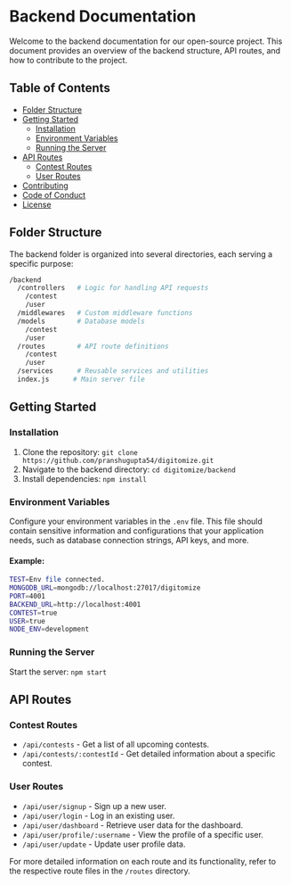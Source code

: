 # Backend Documentation

Welcome to the backend documentation for our open-source project. This document provides an overview of the backend structure, API routes, and how to contribute to the project.

## Table of Contents
- [Folder Structure](#folder-structure)
- [Getting Started](#getting-started)
  - [Installation](#installation)
  - [Environment Variables](#environment-variables)
  - [Running the Server](#running-the-server)
- [API Routes](#api-routes)
  - [Contest Routes](#contest-routes)
  - [User Routes](#user-routes)
- [Contributing](../CONTRIBUTING.md)
- [Code of Conduct](../CODE_OF_CONDUCT.md)
- [License](../LICENSE)

## Folder Structure

The backend folder is organized into several directories, each serving a specific purpose:
```bash
/backend
  /controllers   # Logic for handling API requests
    /contest
    /user
  /middlewares   # Custom middleware functions
  /models        # Database models
    /contest
    /user
  /routes        # API route definitions
    /contest
    /user
  /services      # Reusable services and utilities
  index.js      # Main server file
```

## Getting Started

### Installation

1. Clone the repository: `git clone https://github.com/pranshugupta54/digitomize.git`
2. Navigate to the backend directory: `cd digitomize/backend`
3. Install dependencies: `npm install`

### Environment Variables

Configure your environment variables in the `.env` file. This file should contain sensitive information and configurations that your application needs, such as database connection strings, API keys, and more.
#### Example:
```bash
TEST=Env file connected.
MONGODB_URL=mongodb://localhost:27017/digitomize
PORT=4001
BACKEND_URL=http://localhost:4001
CONTEST=true
USER=true
NODE_ENV=development
```

### Running the Server

Start the server: `npm start`

## API Routes

### Contest Routes

- `/api/contests` - Get a list of all upcoming contests.
- `/api/contests/:contestId` - Get detailed information about a specific contest.

### User Routes

- `/api/user/signup` - Sign up a new user.
- `/api/user/login` - Log in an existing user.
- `/api/user/dashboard` - Retrieve user data for the dashboard.
- `/api/user/profile/:username` - View the profile of a specific user.
- `/api/user/update` - Update user profile data.

For more detailed information on each route and its functionality, refer to the respective route files in the `/routes` directory.
